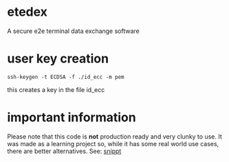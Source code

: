 # etedex
A secure e2e terminal data exchange software
  
# user key creation
```
ssh-keygen -t ECDSA -f ./id_ecc -m pem
```
this creates a key in the file id_ecc

# important information
Please note that this code is **not** production ready and very clunky to use. It was made as a learning project so, while it has some real world use cases, there are better alternatives. See: [snippt](https://github.com/sniptt-official/ots)

